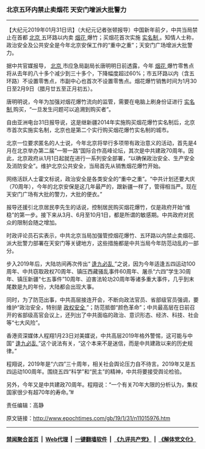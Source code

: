 ### 北京五环内禁止卖烟花 天安门增派大批警力
------------------------

<p>
 【大纪元2019年01月31日讯】（大纪元记者张顿报导）中国新年前夕，中共当局禁止在首都
 <a href="http://www.epochtimes.com/gb/tag/%E5%8C%97%E4%BA%AC.html">
  北京
 </a>
 五环路以内卖
 <a href="http://www.epochtimes.com/gb/tag/%E7%83%9F%E8%8A%B1.html">
  烟花
 </a>
 爆竹；买烟花首次实施
 <a href="http://www.epochtimes.com/gb/tag/%E5%AE%9E%E5%90%8D%E5%88%B6.html">
  实名制
 </a>
 。知情人士称，政治安全及公共安全是今年北京安保工作的“重中之重”；天安门广场增派大批警力。
</p>
<p>
 据中共官媒报导，
 <a href="http://www.epochtimes.com/gb/tag/%E5%8C%97%E4%BA%AC.html">
  北京
 </a>
 市应急局副局长唐明明日前透露，今年
 <a href="http://www.epochtimes.com/gb/tag/%E7%83%9F%E8%8A%B1.html">
  烟花
 </a>
 爆竹零售点将从去年的八十多个减少到三十多个，下降幅度超过60%；市五环路以内（含五环路）不设置零售点，市副中心也首次不设置零售点。烟花爆竹销售时间为1月30日至2月9日（腊月廿五至正月初五）。
</p>
<p>
 唐明明说，今年为加强对烟花爆竹流向的监管，需要在电脑上刷身份证进行
 <a href="http://www.epochtimes.com/gb/tag/%E5%AE%9E%E5%90%8D%E5%88%B6.html">
  实名制
 </a>
 购买，“一旦发生问题可以追溯到购买者”。
</p>
<p>
 自由亚洲电台31日报导说，这是继新疆2014年实施购买烟花爆竹实名制后，北京市首次实施实名制，北京也是第二个实行购买烟花爆竹实名制的城市。
</p>
<p>
 北京一位要求匿名的人士说，今年北京将举行多项带有政治意义的活动，首先是4月在北京举办第二届“一带一路”国际合作高峰论坛，其次是中共建政70周年。因此，北京政府从1月1日起就在进行一系列安全部署，“以确保政治安全、生产安全及消防安全”。维护北京公共安全，当局首先从销售烟花爆竹开始。
</p>
<p>
 网络活跃人士霍文标说，政治安全是各类安全的“重中之重”。“中共计划还要大庆（70周年），今年的北京安保是这几年最严的，跟新疆一样了，管得相当严。现在天安门广场有大批的警力，大批的便衣。”
</p>
<p>
 报导还援引北京居民李先生的话说，控制居民购买烟花爆竹，仅是政府开始“维稳”的第一步。接下来从3月、6月至10月1日，都是所谓的敏感期。中共政府对民众的限制会随之增加。
</p>
<p>
 时政评论员石实表示，中共北京当局加强管控烟花爆竹、五环路以内禁止卖烟花、派大批警力部署在天安门等关键地方，这些措施都是中共当局今年防范动乱的一部分。
</p>
<p>
 步入2019年后，大陆坊间再次传出“
 <a href="http://www.epochtimes.com/gb/tag/%E9%80%A2%E4%B9%9D%E5%BF%85%E4%B9%B1.html">
  逢九必乱
 </a>
 ”之说，因为今年适逢五四运动100周年、中共窃取政权70周年、镇压西藏骚乱事件60周年、屠杀“六四”学生30周年、镇压新疆“七五事件”10周年、迫害法轮功20周年等诸多重大事件，几乎到末尾数是九的年份，大陆都会出现大事。
</p>
<p>
 同时，为了防范出事，中共高层接连开会，不断向政法官员、省部级官员强调，要维护“政治安全，特别是
 <a href="http://www.epochtimes.com/gb/tag/%E6%94%BF%E6%9D%83%E5%AE%89%E5%85%A8.html">
  政权安全
 </a>
 ”；防范抵御“颜色革命”；中共最高层在日前召开的省部级高官会议上，还列出了中共面临的政治、意识形态、经济、科技、社会等“七大风险”。
</p>
<p>
 香港资深媒体人程翔1月23日对美媒说，中共高层2019年格外警惕，这可能与中国“
 <a href="http://www.epochtimes.com/gb/tag/%E9%80%A2%E4%B9%9D%E5%BF%85%E4%B9%B1.html">
  逢九必乱
 </a>
 ”这个说法有关，“这个本来不是迷信，而是中共建政以来的历史规律。”
</p>
<p>
 程翔说，2019年是“六四”三十周年，相关社会舆论压力自不待言。2019年又是五四运动100周年。围绕五四“科学”和“民主”的精神，中共将要接受舆论检验。
</p>
<p>
 另外，今年又是中共建政70周年。程翔说：“一个有关70年大限的分析认为，集权国家很少有超70年的寿命。”#
</p>
<p>
 责任编辑：高静
</p>

原文链接：http://www.epochtimes.com/gb/19/1/31/n11015976.htm


------------------------
#### [禁闻聚合首页](https://github.com/gfw-breaker/banned-news/blob/master/README.md) &nbsp;|&nbsp; [Web代理](https://github.com/gfw-breaker/open-proxy/blob/master/README.md) &nbsp;|&nbsp; [一键翻墙软件](https://github.com/gfw-breaker/nogfw/blob/master/README.md) &nbsp;|&nbsp; [《九评共产党》](https://github.com/gfw-breaker/9ping.md/blob/master/README.md#九评之一评共产党是什么) &nbsp;|&nbsp; [《解体党文化》](https://github.com/gfw-breaker/jtdwh.md/blob/master/README.md#绪论)